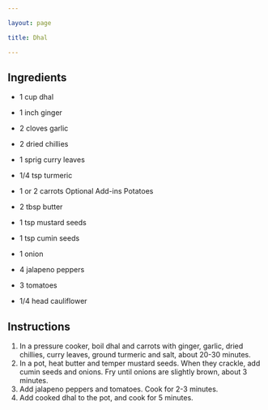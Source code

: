 ```yaml
---

layout: page

title: Dhal

---
```


## Ingredients
* 1 cup dhal
* 1 inch ginger
* 2 cloves garlic
* 2 dried chillies
* 1 sprig curry leaves
* 1/4 tsp turmeric
* 1 or 2 carrots
Optional Add-ins Potatoes

* 2 tbsp butter
* 1 tsp mustard seeds
* 1 tsp cumin seeds
* 1 onion
* 4 jalapeno peppers
* 3 tomatoes
* 1/4 head cauliflower


## Instructions
1. In a pressure cooker, boil dhal and carrots with ginger, garlic, dried chillies, curry leaves, ground turmeric and salt, about 20-30 minutes.
2. In a pot, heat butter and temper mustard seeds. When they crackle, add cumin seeds and onions. Fry until onions are slightly brown, about 3 minutes.
3. Add jalapeno peppers and tomatoes. Cook for 2-3 minutes.
4. Add cooked dhal to the pot, and cook for 5 minutes.
